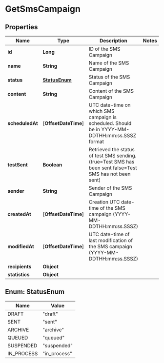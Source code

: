 
# GetSmsCampaign

## Properties
Name | Type | Description | Notes
------------ | ------------- | ------------- | -------------
**id** | **Long** | ID of the SMS Campaign | 
**name** | **String** | Name of the SMS Campaign | 
**status** | [**StatusEnum**](#StatusEnum) | Status of the SMS Campaign | 
**content** | **String** | Content of the SMS Campaign | 
**scheduledAt** | [**OffsetDateTime**] | UTC date-time on which SMS campaign is scheduled. Should be in YYYY-MM-DDTHH:mm:ss.SSSZ format | 
**testSent** | **Boolean** | Retrieved the status of test SMS sending. (true&#x3D;Test SMS has been sent  false&#x3D;Test SMS has not been sent) | 
**sender** | **String** | Sender of the SMS Campaign | 
**createdAt** | [**OffsetDateTime**] | Creation UTC date-time of the SMS campaign (YYYY-MM-DDTHH:mm:ss.SSSZ) | 
**modifiedAt** | [**OffsetDateTime**] | UTC date-time of last modification of the SMS campaign (YYYY-MM-DDTHH:mm:ss.SSSZ) | 
**recipients** | **Object** |  | 
**statistics** | **Object** |  | 


<a name="StatusEnum"></a>
## Enum: StatusEnum
Name | Value
---- | -----
DRAFT | &quot;draft&quot;
SENT | &quot;sent&quot;
ARCHIVE | &quot;archive&quot;
QUEUED | &quot;queued&quot;
SUSPENDED | &quot;suspended&quot;
IN_PROCESS | &quot;in_process&quot;



